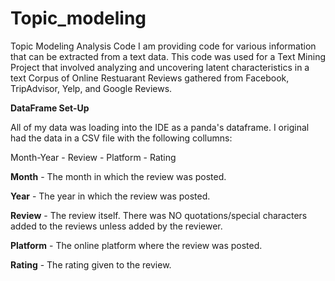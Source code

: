 # Topic_modeling
Topic Modeling Analysis Code
I am providing code for various information that can be extracted from a text data. This code was used for a Text Mining Project that involved analyzing and uncovering latent characteristics in a text Corpus of Online Restuarant Reviews gathered from Facebook, TripAdvisor, Yelp, and Google Reviews.

**DataFrame Set-Up**

All of my data was loading into the IDE as a panda's dataframe. I original had the data in a CSV file with the following collumns:

Month-Year - Review - Platform - Rating

**Month** - The month in which the review was posted.

**Year** - The year in which the review was posted.

**Review** - The review itself. There was NO quotations/special characters added to the reviews unless added by the reviewer.

**Platform** - The online platform where the review was posted.

**Rating** - The rating given to the review.
